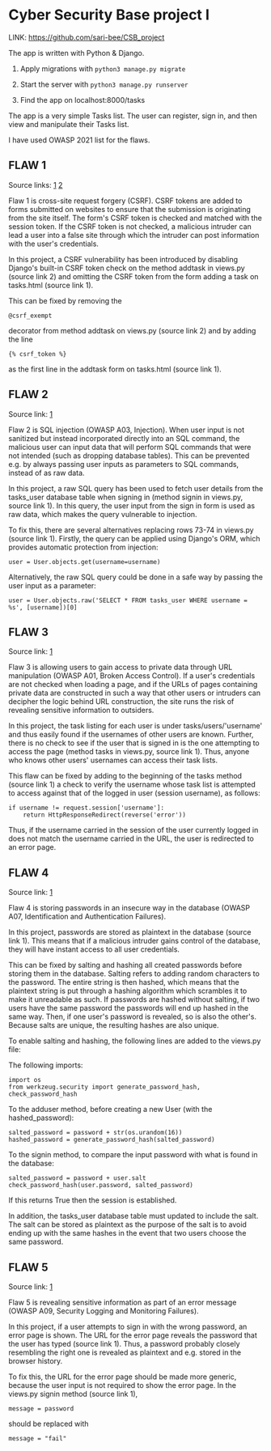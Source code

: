 # Cyber Security Base project I

LINK: https://github.com/sari-bee/CSB_project

The app is written with Python & Django.

1. Apply migrations with 
``
python3 manage.py migrate
``

2. Start the server with
``
python3 manage.py runserver
``

3. Find the app on localhost:8000/tasks

The app is a very simple Tasks list. The user can register, sign in, and then view and manipulate their Tasks list.

I have used OWASP 2021 list for the flaws.

## FLAW 1
Source links: [1](https://github.com/sari-bee/CSB_project/tasks/templates/tasks/tasks.html#L30) [2](https://github.com/sari-bee/CSB_project/tasks/views.py#L40)

Flaw 1 is cross-site request forgery (CSRF). CSRF tokens are added to forms submitted on websites to ensure that the submission is originating from the site itself. The form's CSRF token is checked and matched with the session token. If the CSRF token is not checked, a malicious intruder can lead a user into a false site through which the intruder can post information with the user's credentials.

In this project, a CSRF vulnerability has been introduced by disabling Django's built-in CSRF token check on the method addtask in views.py (source link 2) and omitting the CSRF token from the form adding a task on tasks.html (source link 1).

This can be fixed by removing the
```
@csrf_exempt
```
decorator from method addtask on views.py (source link 2) and by adding the line
```
{% csrf_token %}
```
as the first line in the addtask form on tasks.html (source link 1).

## FLAW 2
Source link: [1](https://github.com/sari-bee/CSB_project/tasks/views.py#L73)

Flaw 2 is SQL injection (OWASP A03, Injection). When user input is not sanitized but instead incorporated directly into an SQL command, the malicious user can input data that will perform SQL commands that were not intended (such as dropping database tables). This can be prevented e.g. by always passing user inputs as parameters to SQL commands, instead of as raw data.

In this project, a raw SQL query has been used to fetch user details from the tasks_user database table when signing in (method signin in views.py, source link 1). In this query, the user input from the sign in form is used as raw data, which makes the query vulnerable to injection.

To fix this, there are several alternatives replacing rows 73-74 in views.py (source link 1). Firstly, the query can be applied using Django's ORM, which provides automatic protection from injection:

```
user = User.objects.get(username=username)
```

Alternatively, the raw SQL query could be done in a safe way by passing the user input as a parameter:

```
user = User.objects.raw('SELECT * FROM tasks_user WHERE username = %s', [username])[0]
```

## FLAW 3
Source link: [1](https://github.com/sari-bee/CSB_project/tasks/views.py#L23)

Flaw 3 is allowing users to gain access to private data through URL manipulation (OWASP A01, Broken Access Control). If a user's credentials are not checked when loading a page, and if the URLs of pages containing private data are constructed in such a way that other users or intruders can decipher the logic behind URL construction, the site runs the risk of revealing sensitive information to outsiders.

In this project, the task listing for each user is under tasks/users/'username' and thus easily found if the usernames of other users are known. Further, there is no check to see if the user that is signed in is the one attempting to access the page (method tasks in views.py, source link 1). Thus, anyone who knows other users' usernames can access their task lists.

This flaw can be fixed by adding to the beginning of the tasks method (source link 1) a check to verify the username whose task list is attempted to access against that of the logged in user (session username), as follows:

```
if username != request.session['username']:
    return HttpResponseRedirect(reverse('error'))
```

Thus, if the username carried in the session of the user currently logged in does not match the username carried in the URL, the user is redirected to an error page.

## FLAW 4
Source link: [1](https://github.com/sari-bee/CSB_project/tasks/views.py#L62)

Flaw 4 is storing passwords in an insecure way in the database (OWASP A07, Identification and Authentication Failures).

In this project, passwords are stored as plaintext in the database (source link 1). This means that if a malicious intruder gains control of the database, they will have instant access to all user credentials. 

This can be fixed by salting and hashing all created passwords before storing them in the database. Salting refers to adding random characters to the password. The entire string is then hashed, which means that the plaintext string is put through a hashing algorithm which scrambles it to make it unreadable as such. If passwords are hashed without salting, if two users have the same password the passwords will end up hashed in the same way. Then, if one user's password is revealed, so is also the other's. Because salts are unique, the resulting hashes are also unique.

To enable salting and hashing, the following lines are added to the views.py file:

The following imports:

```
import os
from werkzeug.security import generate_password_hash, check_password_hash
```

To the adduser method, before creating a new User (with the hashed_password):

```
salted_password = password + str(os.urandom(16))
hashed_password = generate_password_hash(salted_password)
```

To the signin method, to compare the input password with what is found in the database:

```
salted_password = password + user.salt
check_password_hash(user.password, salted_password)
```

If this returns True then the session is established.

In addition, the tasks_user database table must updated to include the salt. The salt can be stored as plaintext as the purpose of the salt is to avoid ending up with the same hashes in the event that two users choose the same password.

## FLAW 5
Source link: [1](https://github.com/sari-bee/CSB_project/tasks/views.py#L77)

Flaw 5 is revealing sensitive information as part of an error message (OWASP A09, Security Logging and Monitoring Failures).

In this project, if a user attempts to sign in with the wrong password, an error page is shown. The URL for the error page reveals the password that the user has typed (source link 1). Thus, a password probably closely resembling the right one is revealed as plaintext and e.g. stored in the browser history.

To fix this, the URL for the error page should be made more generic, because the user input is not required to show the error page. In the views.py signin method (source link 1),
```
message = password
```
should be replaced with
```
message = "fail"
```
